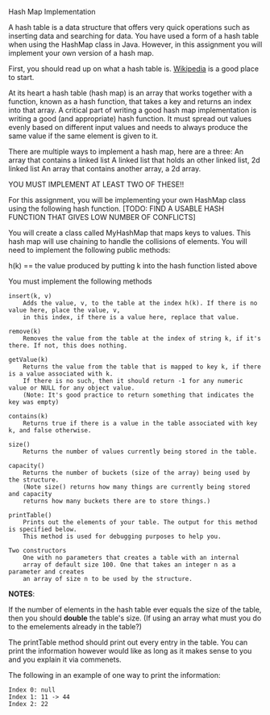 Hash Map Implementation


A hash table is a data structure that offers very quick operations such as inserting data
and searching for data. You have used a form of a hash table when using the HashMap
class in Java. However, in this assignment you will implement your own version of a hash map.


First, you should read up on what a hash table is. [Wikipedia](https://en.wikipedia.org/wiki/Hash_table) is a good place to start.

At its heart a hash table (hash map) is an array that works together with a function, 
known as a hash function, that takes a key and returns an index into that array.
A critical part of writing a good hash map implementation is writing a good
(and appropriate) hash function. It must spread out values evenly based on different 
input values and needs to always produce the same value if the same element is given to it.


There are multiple ways to implement a hash map, here are a three:
	An array that contains a linked list
	A linked list that holds an other linked list, 2d linked list
	An array that contains another array, a 2d array.

YOU MUST IMPLEMENT AT LEAST TWO OF THESE!!


For this assignment, you will be implementing your own HashMap class using the following hash function.
[TODO: FIND A USABLE HASH FUNCTION THAT GIVES LOW NUMBER OF CONFLICTS]



You will create a class called MyHashMap that maps keys to values. This hash map will use chaining to handle the collisions of elements. You will need to implement the following public methods:


h(k) == the value produced by putting k into the hash function listed above 

You must implement the following methods
```
insert(k, v)
	Adds the value, v, to the table at the index h(k). If there is no value here, place the value, v,
	in this index, if there is a value here, replace that value.

remove(k) 
	Removes the value from the table at the index of string k, if it's there. If not, this does nothing. 

getValue(k) 
	Returns the value from the table that is mapped to key k, if there is a value associated with k.
	If there is no such, then it should return -1 for any numeric value or NULL for any object value.
	(Note: It's good practice to return something that indicates the key was empty)

contains(k)
	Returns true if there is a value in the table associated with key k, and false otherwise.

size() 
	Returns the number of values currently being stored in the table.

capacity()
	Returns the number of buckets (size of the array) being used by the structure.
	(Note size() returns how many things are currently being stored and capacity
	returns how many buckets there are to store things.)

printTable() 
	Prints out the elements of your table. The output for this method is specified below.
	This method is used for debugging purposes to help you.

Two constructors
	One with no parameters that creates a table with an internal
	array of default size 100. One that takes an integer n as a parameter and creates
	an array of size n to be used by the structure.

```

**NOTES**:

If the number of elements in the hash table ever equals the size of the table, then you should **double**
the table's size. (If using an array what must you do to the emelements already in the table?)

The printTable method should print out every entry in the table. You can print
the information however would like as long as it makes sense to you and you
explain it via commenets.

The following in an example of one way to print the information:

	Index 0: null
	Index 1: 11 -> 44
	Index 2: 22